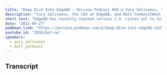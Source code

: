 ```yaml
---
title: "Deep Dive Into EdgeDB – Percona Podcast #58 w Yury Selivanov, the CEO of EdgeDB"
description: "Yury Selivanov, The CEO at EdgeDB, and Matt YonkovitWhat, The HOSS at Percona, are talking what makes EdgeDB different"
short_text: "EdgeDB has recently reached version 1.0. Listen out to Yury Selivanov, The CEO of EdgeDB, as he joined the Head of Open Source Strategy at Percona, The HOSS Matt Yonkovit. Yury is talking about his background from contributor to a python core developer, and transition to EdgeDB. What makes EdgeDB different?  EdgeDB is focused first and foremost on the developer experience. Combining the best of PostgreSQL with a new intuitive interface designed for developers to easily adopt it make EdgeDB a project worth watching.  Join us as we  dive into the implementation of EdgeDB, open source, relational database, ORM’s, and the Graph Relational Model."
date: "2022-04-27"
podbean_link: "https://percona.podbean.com/e/deep-dive-into-edgedb-%e2%80%93-percona-podcast-58-w-yury-selivanov-the-ceo-of-edgedb/"
youtube_id: "ZDGEz6oY-nw"
speakers:
  - yury_selivanov
  - matt_yonkovit
---
```


## Transcript


